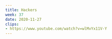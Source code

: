 ```yaml
---
title: Hackers
week: 37
date: 2020-11-27
clips: 
- https://www.youtube.com/watch?v=wlMvYx11V-Y
---
```

